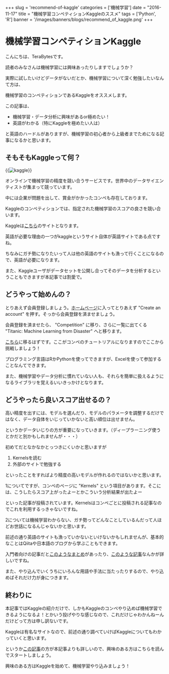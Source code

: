 +++
slug = 'recommend-of-kaggle'
categories = ['機械学習']
date = "2016-11-17"
title = "機械学習コンペティションKaggleのススメ"
tags = ['Python', 'R']
banner = '/images/banners/blogs/recommend_of_kaggle.png'
+++

# 機械学習コンペティションKaggle

こんにちは、TeraBytesです。

読者のみなさんは機械学習には興味あったりしますでしょうか？

実際に試したいけどデータがないだとか、機械学習について深く勉強したいなんて方は、

機械学習のコンペティションであるKaggleをオススメします。

この記事は、

- 機械学習・データ分析に興味があるor極めたい！
- 英語がわかる（特にKaggleを極めたい人は）

と英語のハードルがありますが、機械学習の初心者から上級者までためになる記事になるかと思います。

## そもそもKaggleって何？

{{<image src="/images/blogs/20161117/kaggle.png" title="kaggle" >}}

オンラインで機械学習の精度を競い合うサービスです。世界中のデータサイエンティストが集まって競っています。

中には企業が問題を出して、賞金がかかったコンペも存在しております。

Kaggleのコンペティションでは、指定された機械学習のスコアの良さを競い合います。

Kaggleは[こちら](https://www.kaggle.com/)のサイトとなります。

英語が必要な理由の一つがkaggleというサイト自体が英語サイトである点ですね。

ちなみにガチ勢になりたいって人は他の英語のサイトも漁って行くことになるので、英語が必要になります。

また、Kaggleユーザがデータセットを公開し合ってそのデータを分析するということもできますが本記事では割愛で。

## どうやって始めんの？

とりあえず会員登録しましょう。[ホームページ](https://www.kaggle.com/)に入ってとりあえず "Create an account" を押す。そっから会員登録を済ませましょう。

会員登録を済ませたら、 "Competition" に移り、さらに一覧に出てくる "Titanic: Machine Learning from Disaster" へと移ります。

[こちら](https://www.kaggle.com/c/titanic)に移るはずです。ここがコンペのチュートリアルになりますのでここから挑戦しましょう！

プログラミング言語はRかPythonを使ってできますが、Excelを使って参加することなんてできます。

また、機械学習やデータ分析に慣れていない人も、それらを簡単に扱えるようになるライブラリを覚えるいいきっかけとなります。

## どうやったら良いスコア出せるの？

高い精度を出すには、モデルを選んだり、モデルのパラメータを調整するだけではなく、データ自体をいじっていかないと高い順位は出せません。

というかデータいじりの方が重要になっていきます。（ディープラーニング使うとかだと別かもしれませんが・・・）

初めてだとなかなかとっつきにくいかと思いますが

1. Kernelsを読む
2. 外部のサイトで勉強する

といったことをすればより精度の高いモデルが作れるのではないかと思います。

1についてですが、コンペのページに "Kernels" という項目があります。そこには、こうしたらスコア上がったよーとかこういう分析結果が出たよー

といった記事が投稿されています。Kernelsはコンペごとに投稿される記事なのでこれを利用するっきゃないですね。

2については機械学習わからない、ガチ勢ってどんなことしているんだって人ほどお世話になるんじゃないかと思います。

前述の通り英語のサイトも漁っていかないといけないかもしれませんが、基本的なことはQiitaや日本語のブログから学ぶこともできます。

入門者向けの記事だと[このようなまとめ](http://matome.naver.jp/odai/2147187291050657501)があったり、[このような記事](http://qiita.com/taka4sato/items/802c494fdebeaa7f43b7)なんかが詳しいですね。

また、やり込んでいくうちにいろんな用語や手法に当たったりするので、やり込めばそれだけ力が身につきます。

## 終わりに

本記事ではKaggleの紹介だけで、しかもKaggleのコンペやり込めば機械学習できるようになるよ！とかいう投げやりな感じなので、これだけじゃわかんねーんだけどって方は申し訳ないです。

Kaggleは有名なサイトなので、前述の通り調べていけばKaggleについてもわかっていくと思います。

というか[この記事](http://qiita.com/taka4sato/items/802c494fdebeaa7f43b7)の方が本記事よりも詳しいので、興味のある方はこちらを読んでスタートしましょう。

興味のある方はKaggleを始めて、機械学習やり込みましょう！

